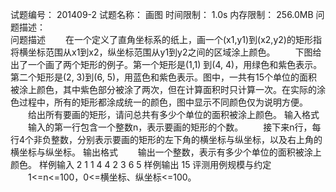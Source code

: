 试题编号：	201409-2
试题名称：	画图
时间限制：	1.0s
内存限制：	256.0MB
问题描述：	
问题描述
　　在一个定义了直角坐标系的纸上，画一个(x1,y1)到(x2,y2)的矩形指将横坐标范围从x1到x2，纵坐标范围从y1到y2之间的区域涂上颜色。
　　下图给出了一个画了两个矩形的例子。第一个矩形是(1,1) 到(4, 4)，用绿色和紫色表示。第二个矩形是(2, 3)到(6, 5)，用蓝色和紫色表示。图中，一共有15个单位的面积被涂上颜色，其中紫色部分被涂了两次，但在计算面积时只计算一次。在实际的涂色过程中，所有的矩形都涂成统一的颜色，图中显示不同颜色仅为说明方便。
　　给出所有要画的矩形，请问总共有多少个单位的面积被涂上颜色。
输入格式
　　输入的第一行包含一个整数n，表示要画的矩形的个数。
　　接下来n行，每行4个非负整数，分别表示要画的矩形的左下角的横坐标与纵坐标，以及右上角的横坐标与纵坐标。
输出格式
　　输出一个整数，表示有多少个单位的面积被涂上颜色。
样例输入
2
1 1 4 4
2 3 6 5
样例输出
15
评测用例规模与约定
　　1<=n<=100，0<=横坐标、纵坐标<=100。

